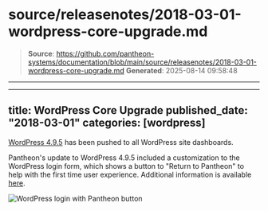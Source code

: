 # source/releasenotes/2018-03-01-wordpress-core-upgrade.md

> **Source**: https://github.com/pantheon-systems/documentation/blob/main/source/releasenotes/2018-03-01-wordpress-core-upgrade.md
> **Generated**: 2025-08-14 09:58:48

---

---
title: WordPress Core Upgrade
published_date: "2018-03-01"
categories: [wordpress]
---
[WordPress 4.9.5](https://wordpress.org/news/2018/04/wordpress-4-9-5-security-and-maintenance-release/) has been pushed to all WordPress site dashboards.

Pantheon's update to WordPress 4.9.5 included a customization to the WordPress login form, which shows a button to "Return to Pantheon" to help with the first time user experience. Additional information is available [here](https://github.com/pantheon-systems/WordPress/issues/155).

![WordPress login with Pantheon button](../images/return-to-pantheon.png)
